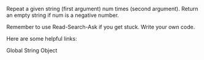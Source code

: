 Repeat a given string (first argument) num times (second argument). 
Return an empty string if num is a negative number.

Remember to use Read-Search-Ask if you get stuck. Write your own code.

Here are some helpful links:

Global String Object